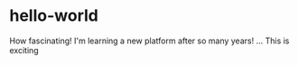 # hello-world

How fascinating! I'm learning a new platform after so many years!
...
This is exciting
